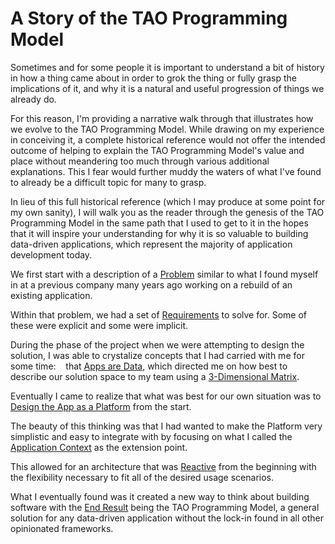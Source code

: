 # A Story of the TAO Programming Model

Sometimes and for some people it is important to understand a bit of history in how a thing
came about in order to grok the thing or fully grasp the implications of it, and why it is a
natural and useful progression of things we already do.

For this reason, I'm providing a narrative walk through that illustrates how we evolve to the
TAO Programming Model.  While drawing on my experience in conceiving it, a complete
historical reference would not offer the intended outcome of helping to explain the TAO
Programming Model's value and place without meandering too much through various additional
explanations.  This I fear would further muddy the waters of what I've found to already be a
difficult topic for many to grasp.

In lieu of this full historical reference (which I may produce at some point for my own sanity),
I will walk you as the reader through the genesis of the TAO Programming Model in the same
path that I used to get to it in the hopes that it will inspire your understanding for why it
is so valuable to building data-driven applications, which represent the majority of
application development today.

We first start with a description of a [Problem](problem.md) similar to what I found myself in at
a previous company many years ago working on a rebuild of an existing application.

Within that problem, we had a set of [Requirements](reqs.md) to solve for.  Some of these were
explicit and some were implicit.

During the phase of the project when we were attempting to design the solution, I was able to
crystalize concepts that I had carried with me for some time:   
that [Apps are Data](data.md), which directed me on how best to describe our solution space to my
team using a [3-Dimensional Matrix](matrix.md).

Eventually I came to realize that what was best for our own situation was to [Design the App as a Platform](platform.md) from the start.

The beauty of this thinking was that I had wanted to make the Platform very simplistic and easy
to integrate with by focusing on what I called the [Application Context](appcons.md) as the
extension point.

This allowed for an architecture that was [Reactive](reactive.md) from the beginning with the
flexibility necessary to fit all of the desired usage scenarios.

What I eventually found was it created a new way to think about building software with the [End Result](the-tao.md)
being the TAO Programming Model, a general solution for any data-driven application without the
lock-in found in all other opinionated frameworks.
